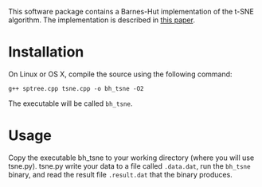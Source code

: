
This software package contains a Barnes-Hut implementation of the t-SNE algorithm. The implementation is described in [this paper](http://lvdmaaten.github.io/publications/papers/JMLR_2014.pdf).


# Installation #

On Linux or OS X, compile the source using the following command:

```
g++ sptree.cpp tsne.cpp -o bh_tsne -O2
```

The executable will be called `bh_tsne`.

# Usage #

Copy the executable bh_tsne to your working directory (where you will use tsne.py). tsne.py write your data to a file called `.data.dat`, run the `bh_tsne` binary, and read the result file `.result.dat` that the binary produces.
